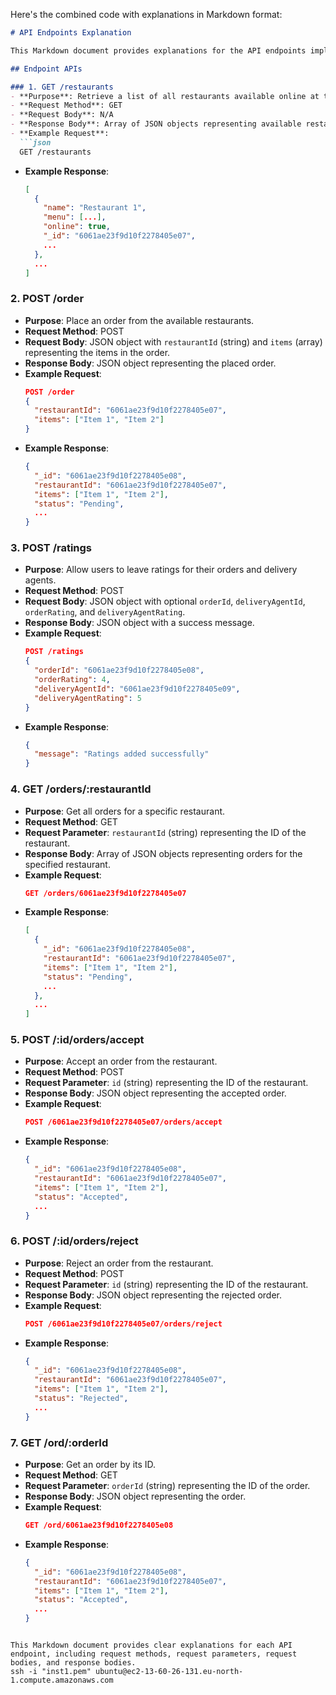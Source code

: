 Here's the combined code with explanations in Markdown format:

```markdown
# API Endpoints Explanation

This Markdown document provides explanations for the API endpoints implemented.

## Endpoint APIs

### 1. GET /restaurants
- **Purpose**: Retrieve a list of all restaurants available online at the given hour.
- **Request Method**: GET
- **Request Body**: N/A
- **Response Body**: Array of JSON objects representing available restaurants.
- **Example Request**:
  ```json
  GET /restaurants
  ```
- **Example Response**:
  ```json
  [
    {
      "name": "Restaurant 1",
      "menu": [...],
      "online": true,
      "_id": "6061ae23f9d10f2278405e07",
      ...
    },
    ...
  ]
  ```

### 2. POST /order
- **Purpose**: Place an order from the available restaurants.
- **Request Method**: POST
- **Request Body**: JSON object with `restaurantId` (string) and `items` (array) representing the items in the order.
- **Response Body**: JSON object representing the placed order.
- **Example Request**:
  ```json
  POST /order
  {
    "restaurantId": "6061ae23f9d10f2278405e07",
    "items": ["Item 1", "Item 2"]
  }
  ```
- **Example Response**:
  ```json
  {
    "_id": "6061ae23f9d10f2278405e08",
    "restaurantId": "6061ae23f9d10f2278405e07",
    "items": ["Item 1", "Item 2"],
    "status": "Pending",
    ...
  }
  ```

### 3. POST /ratings
- **Purpose**: Allow users to leave ratings for their orders and delivery agents.
- **Request Method**: POST
- **Request Body**: JSON object with optional `orderId`, `deliveryAgentId`, `orderRating`, and `deliveryAgentRating`.
- **Response Body**: JSON object with a success message.
- **Example Request**:
  ```json
  POST /ratings
  {
    "orderId": "6061ae23f9d10f2278405e08",
    "orderRating": 4,
    "deliveryAgentId": "6061ae23f9d10f2278405e09",
    "deliveryAgentRating": 5
  }
  ```
- **Example Response**:
  ```json
  {
    "message": "Ratings added successfully"
  }
  ```

### 4. GET /orders/:restaurantId
- **Purpose**: Get all orders for a specific restaurant.
- **Request Method**: GET
- **Request Parameter**: `restaurantId` (string) representing the ID of the restaurant.
- **Response Body**: Array of JSON objects representing orders for the specified restaurant.
- **Example Request**:
  ```json
  GET /orders/6061ae23f9d10f2278405e07
  ```
- **Example Response**:
  ```json
  [
    {
      "_id": "6061ae23f9d10f2278405e08",
      "restaurantId": "6061ae23f9d10f2278405e07",
      "items": ["Item 1", "Item 2"],
      "status": "Pending",
      ...
    },
    ...
  ]
  ```

### 5. POST /:id/orders/accept
- **Purpose**: Accept an order from the restaurant.
- **Request Method**: POST
- **Request Parameter**: `id` (string) representing the ID of the restaurant.
- **Response Body**: JSON object representing the accepted order.
- **Example Request**:
  ```json
  POST /6061ae23f9d10f2278405e07/orders/accept
  ```
- **Example Response**:
  ```json
  {
    "_id": "6061ae23f9d10f2278405e08",
    "restaurantId": "6061ae23f9d10f2278405e07",
    "items": ["Item 1", "Item 2"],
    "status": "Accepted",
    ...
  }
  ```

### 6. POST /:id/orders/reject
- **Purpose**: Reject an order from the restaurant.
- **Request Method**: POST
- **Request Parameter**: `id` (string) representing the ID of the restaurant.
- **Response Body**: JSON object representing the rejected order.
- **Example Request**:
  ```json
  POST /6061ae23f9d10f2278405e07/orders/reject
  ```
- **Example Response**:
  ```json
  {
    "_id": "6061ae23f9d10f2278405e08",
    "restaurantId": "6061ae23f9d10f2278405e07",
    "items": ["Item 1", "Item 2"],
    "status": "Rejected",
    ...
  }
  ```

### 7. GET /ord/:orderId
- **Purpose**: Get an order by its ID.
- **Request Method**: GET
- **Request Parameter**: `orderId` (string) representing the ID of the order.
- **Response Body**: JSON object representing the order.
- **Example Request**:
  ```json
  GET /ord/6061ae23f9d10f2278405e08
  ```
- **Example Response**:
  ```json
  {
    "_id": "6061ae23f9d10f2278405e08",
    "restaurantId": "6061ae23f9d10f2278405e07",
    "items": ["Item 1", "Item 2"],
    "status": "Accepted",
    ...
  }
  ```
```

This Markdown document provides clear explanations for each API endpoint, including request methods, request parameters, request bodies, and response bodies.
ssh -i "inst1.pem" ubuntu@ec2-13-60-26-131.eu-north-1.compute.amazonaws.com